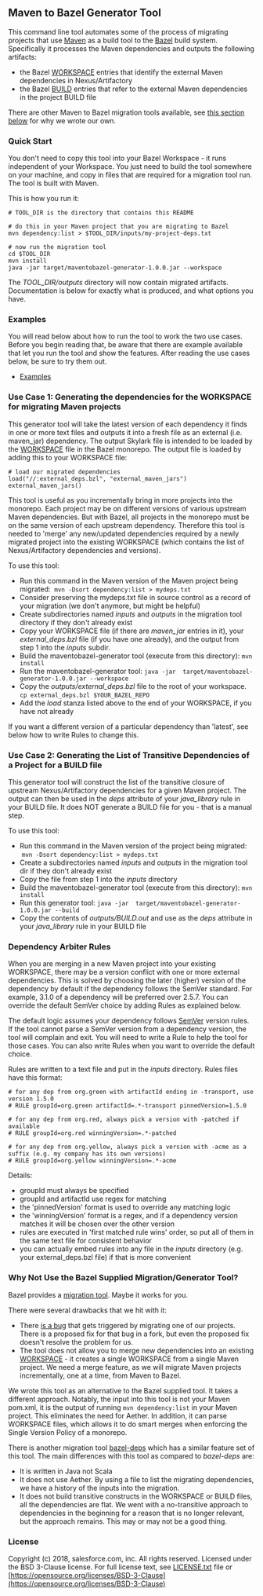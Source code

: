 ## Maven to Bazel Generator Tool

This command line tool automates some of the process of migrating projects that use [Maven](https://maven.apache.org/) as a build tool to the [Bazel](https://bazel.build/) build system.
Specifically it processes the Maven dependencies and outputs the following artifacts:
- the Bazel [WORKSPACE](https://docs.bazel.build/versions/master/build-ref.html#workspace) entries that identify the external Maven dependencies in Nexus/Artifactory
- the Bazel [BUILD](https://docs.bazel.build/versions/master/skylark/build-style.html) entries that refer to the external Maven dependencies in the project BUILD file

There are other Maven to Bazel migration tools available, see [this section below](https://github.com/salesforce/maventobazel-generator#why-not-use-the-bazel-supplied-migrationgenerator-tool) for
  why we wrote our own.

### Quick Start

You don't need to copy this tool into your Bazel Workspace - it runs independent of your Workspace.
You just need to build the tool somewhere on your machine, and copy in files that are required for a migration tool run.
The tool is built with Maven.

This is how you run it:
```
# TOOL_DIR is the directory that contains this README

# do this in your Maven project that you are migrating to Bazel
mvn dependency:list > $TOOL_DIR/inputs/my-project-deps.txt

# now run the migration tool
cd $TOOL_DIR
mvn install
java -jar target/maventobazel-generator-1.0.0.jar --workspace
```

The *TOOL_DIR/outputs* directory will now contain migrated artifacts.
Documentation is below for exactly what is produced, and what options you have.

### Examples

You will read below about how to run the tool to work the two use cases.
Before you begin reading that, be aware that there are example available that let you run the tool and show the features.
After reading the use cases below, be sure to try them out.

-  [Examples](examples)

### Use Case 1: Generating the dependencies for the WORKSPACE for migrating Maven projects

This generator tool will take the latest version of each dependency it finds in one or more text files
   and outputs it into a fresh file as an external (i.e. maven_jar) dependency.
The output Skylark file is intended to be loaded by the [WORKSPACE](WORKSPACE) file in the Bazel monorepo.
The output file is loaded by adding this to your WORKSPACE file:

```
# load our migrated dependencies
load("//:external_deps.bzl", "external_maven_jars")
external_maven_jars()
```

This tool is useful as you incrementally bring in more projects into the monorepo.
Each project may be on different versions of various upstream Maven dependencies.
But with Bazel, all projects in the monorepo must be on the same version of each upstream dependency.
Therefore this tool is needed to 'merge' any new/updated dependencies required by a newly migrated project
  into the existing WORKSPACE (which contains the list of Nexus/Artifactory dependencies and versions).

To use this tool:

- Run this command in the Maven version of the Maven project being migrated:  ```mvn -Dsort dependency:list > mydeps.txt```
- Consider preserving the mydeps.txt file in source control as a record of your migration (we don't anymore, but might be helpful)
- Create subdirectories named *inputs* and *outputs* in the migration tool directory if they don't already exist
- Copy your WORKSPACE file (if there are *maven_jar* entries in it), your *external_deps.bzl* file (if you have one already), and the output from step 1 into the *inputs* subdir.
- Build the maventobazel-generator tool (execute from this directory):  ```mvn install```
- Run the maventobazel-generator tool:  ```java -jar  target/maventobazel-generator-1.0.0.jar --workspace```
- Copy the *outputs/external_deps.bzl* file to the root of your workspace.  ```cp external_deps.bzl $YOUR_BAZEL_REPO```
- Add the *load* stanza listed above to the end of your WORKSPACE, if you have not already

If you want a different version of a particular dependency than 'latest', see below how to write Rules to change this.


### Use Case 2: Generating the List of Transitive Dependencies of a Project for a BUILD file

This generator tool will construct the list of the transitive closure of upstream Nexus/Artifactory dependencies for a given Maven project.
The output can then be used in the *deps* attribute of your *java_library* rule in your BUILD file.
It does NOT generate a BUILD file for you - that is a manual step.

To use this tool:

- Run this command in the Maven version of the project being migrated:  ```mvn -Dsort dependency:list > mydeps.txt```
- Create a subdirectories named *inputs* and *outputs* in the migration tool dir if they don't already exist
- Copy the file from step 1 into the *inputs* directory
- Build the maventobazel-generator tool (execute from this directory):  ```mvn install```
- Run this generator tool:  ```java -jar  target/maventobazel-generator-1.0.0.jar --build```
- Copy the contents of *outputs/BUILD.out* and use as the *deps* attribute in your *java_library* rule in your BUILD file

### Dependency Arbiter Rules

When you are merging in a new Maven project into your existing WORKSPACE, there may be a version conflict with one or more external dependencies.
This is solved by choosing the later (higher) version of the dependency by default if the dependency follows the SemVer standard.
For example, 3.1.0 of a dependency will be preferred over 2.5.7.
You can override the default SemVer choice by adding Rules as explained below.

The default logic assumes your dependency follows [SemVer](https://semver.org/) version rules.
If the tool cannot parse a SemVer version from a dependency version, the tool will complain and exit.
You will need to write a Rule to help the tool for those cases.
You can also write Rules when you want to override the default choice.

Rules are written to a text file and put in the *inputs* directory.
Rules files have this format:

```
# for any dep from org.green with artifactId ending in -transport, use version 1.5.0
# RULE groupId=org.green artifactId=.*-transport pinnedVersion=1.5.0

# for any dep from org.red, always pick a version with -patched if available
# RULE groupId=org.red winningVersion=.*-patched  

# for any dep from org.yellow, always pick a version with -acme as a suffix (e.g. my company has its own versions)
# RULE groupId=org.yellow winningVersion=.*-acme  

```

Details:
- groupId must always be specified
- groupId and artifactId use regex for matching
- the 'pinnedVersion' format is used to override any matching logic
- the 'winningVersion' format is a regex, and if a dependency version matches it will be chosen over the other version
- rules are executed in 'first matched rule wins' order, so put all of them in the same text file for consistent behavior
- you can actually embed rules into any file in the *inputs* directory (e.g. your external_deps.bzl file) if that is more convenient

### Why Not Use the Bazel Supplied Migration/Generator Tool?

Bazel provides a [migration tool](https://github.com/bazelbuild/migration-tooling).
Maybe it works for you.

There were several drawbacks that we hit with it:

- There [is a bug](https://github.com/bazelbuild/migration-tooling/issues/47) that gets triggered by migrating one of our projects. There is a proposed fix for that bug in a fork, but even the proposed fix doesn't resolve the problem for us.
- The tool does not allow you to merge new dependencies into an existing [WORKSPACE](../../WORKSPACE) - it creates a single WORKSPACE from a single Maven project. We need a merge feature, as we will migrate Maven projects incrementally, one at a time, from Maven to Bazel.

We wrote this tool as an alternative to the Bazel supplied tool.
It takes a different approach.
Notably, the input into this tool is not your Maven pom.xml, it is the output of running ```mvn dependency:list``` in your Maven project.
This eliminates the need for Aether.
In addition, it can parse WORKSPACE files, which allows it to do smart merges when enforcing the Single Version Policy of a monorepo.

There is another migration tool [bazel-deps](https://github.com/johnynek/bazel-deps) which has a similar feature set of this tool.
The main differences with this tool as compared to *bazel-deps* are:
- It is written in Java not Scala
- It does not use Aether. By using a file to list the migrating dependencies, we have a history of the inputs into the migration.
- It does not build transitive constructs in the WORKSPACE or BUILD files, all the dependencies are flat. We went with a no-transitive approach to dependencies in the beginning for a reason that is no longer relevant, but the approach remains. This may or may not be a good thing.


### License

Copyright (c) 2018, salesforce.com, inc.
All rights reserved.
Licensed under the BSD 3-Clause license.
For full license text, see [LICENSE.txt](LICENSE.txt) file or [https://opensource.org/licenses/BSD-3-Clause](https://opensource.org/licenses/BSD-3-Clause)
